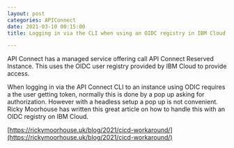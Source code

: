 ```yaml
---
layout: post
categories: APIConnect
date: 2021-03-10 00:15:00
title: Logging in via the CLI when using an OIDC registry in IBM Cloud

---
```

API Connect has a managed service offering call API Connect Reserved Instance. This uses the OIDC user registry provided by IBM Cloud to provide access.

<!--more-->

When logging in via the API Connect CLI to an instance using ODIC requires a the user getting token, normally this is done by a pop up asking for authorization.  However with a headless setup a pop up is not convenient. Ricky Moorhouse has written this great article on how to handle this with an OIDC registry on IBM Cloud.

[https://rickymoorhouse.uk/blog/2021/cicd-workaround/](https://rickymoorhouse.uk/blog/2021/cicd-workaround/)
